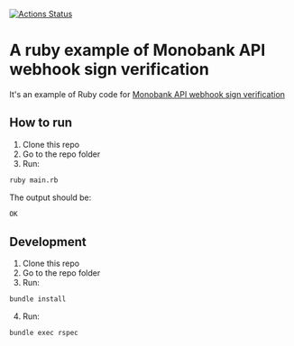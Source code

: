 [![Actions Status](https://github.com/loqimean/monobank_webhook_sign_verification/actions/workflows/ci.yml/badge.svg)](https://github.com/loqimean/monobank_webhook_sign_verification/actions)
# A ruby example of Monobank API webhook sign verification
It's an example of Ruby code for [Monobank API webhook sign verification](https://api.monobank.ua/docs/acquiring.html#tag/Prikladi-verifikaciyi-pidpisu-webhook)

## How to run
1. Clone this repo
2. Go to the repo folder
3. Run:
```bash
ruby main.rb
```

The output should be:
```bash
OK
```

## Development
1. Clone this repo
2. Go to the repo folder
3. Run:
```bash
bundle install
```
4. Run:
```bash
bundle exec rspec
```
